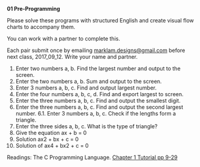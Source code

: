 **01 Pre-Programming**

Please solve these programs with structured English and create visual flow charts to accompany them.

You can work with a partner to complete this.

Each pair submit once by emailing marklam.designs@gmail.com before next class, 2017_09_12. Write your name and partner.


1. Enter two numbers a, b. Find the largest number and output to the screen.
2. Enter the two numbers a, b. Sum and output to the screen.
3. Enter 3 numbers a, b, c. Find and output largest number.
4. Enter the four numbers a, b, c, d. Find and export largest to screen.
5. Enter the three numbers a, b, c. Find and output the smallest digit.
6. Enter the three numbers a, b, c. Find and output the second largest number.
6.1. Enter 3 numbers a, b, c. Check if the lengths form a triangle.
7. Enter the three sides a, b, c. What is the type of triangle?
8. Give the equation ax + b = 0
9. Solution ax2 + bx + c = 0
10. Solution of ax4 + bx2 + c = 0

Readings:
The C Programming Language. [Chapter 1 Tutorial pp 9-29](https://github.com/Emceelamb/Intro2Programming/blob/master/resources/texts/ProgrammingLanguageAnsiC.pdf)